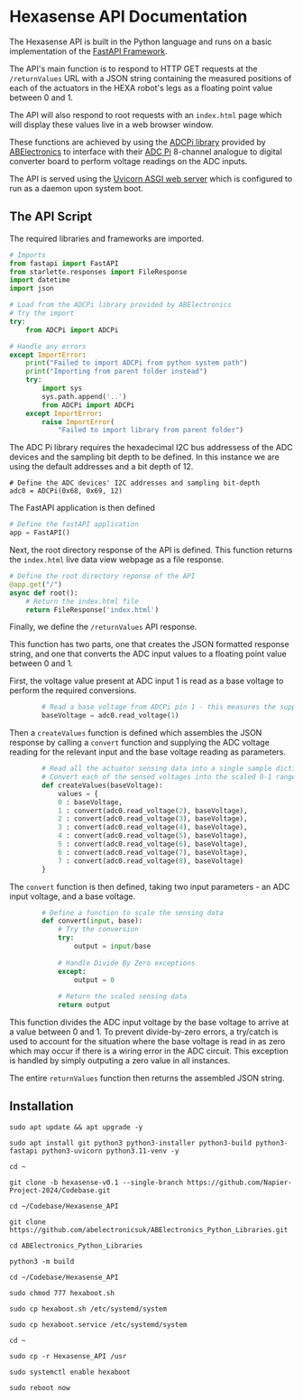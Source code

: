 # Hexasense API Documentation

The Hexasense API is built in the Python language and runs on a basic implementation of the [FastAPI Framework](https://fastapi.tiangolo.com/).

The API's main function is to respond to HTTP GET requests at the ```/returnValues``` URL with a JSON string containing the measured positions of each of the actuators in the HEXA robot's legs as a floating point value between 0 and 1.

The API will also respond to root requests with an ```index.html``` page which will display these values live in a web browser window.

These functions are achieved by using the [ADCPi library](https://github.com/abelectronicsuk/ABElectronics_Python_Libraries/tree/master/ADCPi) provided by [ABElectronics](https://www.abelectronics.co.uk/) to interface with their [ADC Pi](https://www.abelectronics.co.uk/p/69/adc-pi) 8-channel analogue to digital converter board to perform voltage readings on the ADC inputs.

The API is served using the [Uvicorn ASGI web server](https://www.uvicorn.org/) which is configured to run as a daemon upon system boot.

## The API Script

The required libraries and frameworks are imported.

```python
# Imports
from fastapi import FastAPI
from starlette.responses import FileResponse 
import datetime
import json

# Load from the ADCPi library provided by ABElectronics
# Try the import
try:
    from ADCPi import ADCPi

# Handle any errors
except ImportError:
    print("Failed to import ADCPi from python system path")
    print("Importing from parent folder instead")
    try:
        import sys
        sys.path.append('..')
        from ADCPi import ADCPi
    except ImportError:
        raise ImportError(
            "Failed to import library from parent folder")
```

The ADC Pi library requires the hexadecimal I2C bus addressess of the ADC devices and the sampling bit depth to be defined.
In this instance we are using the default addresses and a bit depth of 12.

```pyhton
# Define the ADC devices' I2C addresses and sampling bit-depth
adc0 = ADCPi(0x68, 0x69, 12)
```

The FastAPI application is then defined

```python
# Define the fastAPI application
app = FastAPI()
```

Next, the root directory response of the API is defined. This function returns the ```index.html``` live data view webpage as a file response.

```python
# Define the root directory reponse of the API
@app.get("/")
async def root():    
    # Return the index.html file
    return FileResponse('index.html')
```

Finally, we define the ```/returnValues``` API response.

This function has two parts, one that creates the JSON formatted response string, and one that converts the ADC input values to a floating point value between 0 and 1.

First, the voltage value present at ADC input 1 is read as a base voltage to perform the required conversions.

```python
        # Read a base voltage from ADCPi pin 1 - this measures the supply rail voltage to allow scaling of the actuator sensing measurements between 0 (ground voltage) and 1 (supply rail voltage)     
        baseVoltage = adc0.read_voltage(1)
```

Then a ```createValues``` function is defined which assembles the JSON response by calling a ```convert``` function and supplying the ADC voltage reading for the relevant input and the base voltage reading as parameters.

```python
        # Read all the actuator sensing data into a single sample dictionary
        # Convert each of the sensed voltages into the scaled 0-1 range 
        def createValues(baseVoltage):
            values = {
            0 : baseVoltage,
            1 : convert(adc0.read_voltage(2), baseVoltage),
            2 : convert(adc0.read_voltage(3), baseVoltage),
            3 : convert(adc0.read_voltage(4), baseVoltage),
            4 : convert(adc0.read_voltage(5), baseVoltage),
            5 : convert(adc0.read_voltage(6), baseVoltage),
            6 : convert(adc0.read_voltage(7), baseVoltage),
            7 : convert(adc0.read_voltage(8), baseVoltage)  
        }
```

The ```convert``` function is then defined, taking two input parameters - an ADC input voltage, and a base voltage.

```python
        # Define a function to scale the sensing data
        def convert(input, base):
            # Try the conversion
            try:
                output = input/base
            
            # Handle Divide By Zero exceptions
            except:
                output = 0
            
            # Return the scaled sensing data
            return output
```

This function divides the ADC input voltage by the base voltage to arrive at a value between 0 and 1.
To prevent divide-by-zero errors, a try/catch is used to account for the situation where the base voltage is read in as zero which may occur if there is a wiring error in the ADC circuit. This exception is handled by simply outputing a zero value in all instances.

The entire ```returnValues``` function then returns the assembled JSON string.

## Installation

```
sudo apt update && apt upgrade -y
```


```
sudo apt install git python3 python3-installer python3-build python3-fastapi python3-uvicorn python3.11-venv -y
```

```
cd ~
```

```
git clone -b hexasense-v0.1 --single-branch https://github.com/Napier-Project-2024/Codebase.git
```

```
cd ~/Codebase/Hexasense_API
```

```
git clone https://github.com/abelectronicsuk/ABElectronics_Python_Libraries.git
```

```
cd ABElectronics_Python_Libraries
```

```
python3 -m build
```

```
cd ~/Codebase/Hexasense_API
```

```
sudo chmod 777 hexaboot.sh
```

```
sudo cp hexaboot.sh /etc/systemd/system
```

```
sudo cp hexaboot.service /etc/systemd/system
```

```
cd ~
```

```
sudo cp -r Hexasense_API /usr
```

```
sudo systemctl enable hexaboot
```

```
sudo reboot now
```


